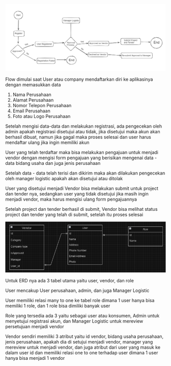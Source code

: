 ![Alt text](image-1.png)

Flow dimulai saat User atau company mendaftarkan diri ke aplikasinya dengan memasukkan data 

1. Nama Perusahaan
2. Alamat Perusahaan
3. Nomor Telepon Perusahaan
4. Email Perusahaan
5. Foto atau Logo Perusahaan

Setelah mengisi data-data dan melakukan registrasi, ada pengecekan oleh admin apakah registrasi disetujui atau tidak, jika disetujui maka akun akan berhasil dibuat, namun jika gagal
maka proses selesai dan user harus mendaftar ulang jika ingin memiliki akun

User yang telah terdaftar maka bisa melakukan pengajuan untuk menjadi vendor dengan mengisi form pengajuan yang berisikan mengenai data - data bidang usaha dan juga jenis perusahaan

Setelah data - data telah terisi dan dikirim maka akan dilakukan pengecekan oleh manager logistic apakah akan disetujui atau ditolak

User yang disetujui menjadi Vendor bisa melakukan submit untuk project dan tender nya, sedangkan user yang tidak disetujui jika masih ingin menjadi vendor, maka harus mengisi ulang form pengajuannya

Setelah project dan tender berhasil di submit, Vendor bisa melihat status project dan tender yang telah di submit, setelah itu proses selesai

![Alt text](image.png)

Untuk ERD nya ada 3 tabel utama yaitu user, vendor, dan role

User mencakup User perusahaan, admin, dan juga Manager Logistic

User memiliki relasi many to one ke tabel role dimana 1 user hanya bisa memiliki 1 role, dan 1 role bisa dimiliki banyak user

Role yang tersedia ada 3 yaitu sebagai user atau konsumen, Admin untuk menyetujui registrasi akun, dan Manager Logistic untuk mereview persetujuan menjadi vendor

Vendor sendiri memiliki 3 atribut yaitu id vendor, bidang usaha perusahaan, jenis perusahaan, apakah dia di setujui menjadi vendor, manager yang mereview untuk menjadi vendor, dan juga atribut dari user yang masuk ke dalam user id dan memiliki relasi one to one terhadap user dimana 1 user hanya bisa menjadi 1 vendor